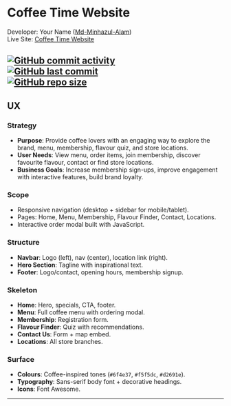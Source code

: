 # Coffee Time Website

Developer: Your Name ([Md-Minhazul-Alam](https://github.com/Md-Minhazul-Alam))  
Live Site: [Coffee Time Website](https://md-minhazul-alam.github.io/Second-Project)

[![GitHub commit activity](https://img.shields.io/github/commit-activity/t/yourusername/coffee-time-website)](https://github.com/Md-Minhazul-Alam/Second-Project)  
[![GitHub last commit](https://img.shields.io/github/last-commit/yourusername/coffee-time-website)](https://github.com/Md-Minhazul-Alam/Second-Project)  
[![GitHub repo size](https://img.shields.io/github/repo-size/yourusername/coffee-time-website)](https://github.com/Md-Minhazul-Alam/Second-Project)
---

## UX

### Strategy
- **Purpose**: Provide coffee lovers with an engaging way to explore the brand, menu, membership, flavour quiz, and store locations.  
- **User Needs**: View menu, order items, join membership, discover favourite flavour, contact or find store locations.  
- **Business Goals**: Increase membership sign-ups, improve engagement with interactive features, build brand loyalty.

### Scope
- Responsive navigation (desktop + sidebar for mobile/tablet).  
- Pages: Home, Menu, Membership, Flavour Finder, Contact, Locations.  
- Interactive order modal built with JavaScript.  

### Structure
- **Navbar**: Logo (left), nav (center), location link (right).  
- **Hero Section**: Tagline with inspirational text.  
- **Footer**: Logo/contact, opening hours, membership signup.  

### Skeleton
- **Home**: Hero, specials, CTA, footer.  
- **Menu**: Full coffee menu with ordering modal.  
- **Membership**: Registration form.  
- **Flavour Finder**: Quiz with recommendations.  
- **Contact Us**: Form + map embed.  
- **Locations**: All store branches.  

### Surface
- **Colours**: Coffee-inspired tones (`#6f4e37`, `#f5f5dc`, `#d2691e`).  
- **Typography**: Sans-serif body font + decorative headings.  
- **Icons**: Font Awesome.  

---
